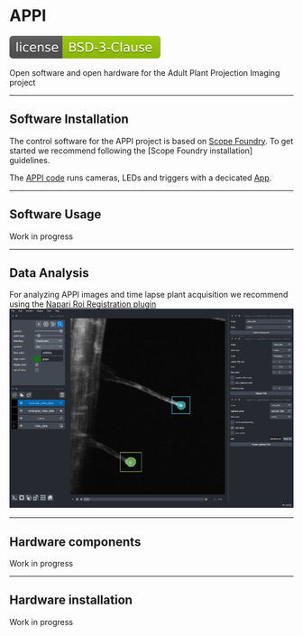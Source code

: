 # APPI
[![License](https://github.com/micropolimi/APPI/raw/main/images/licence_img.svg)](https://github.com/micropolimi/APPI/raw/main/LICENSE)

Open software and open hardware for the Adult Plant Projection Imaging project

----------------------------------

## Software Installation
The control software for the APPI project is based on [Scope Foundry]. 
To get started we recommend following the [Scope Foundry installation] guidelines.

The [APPI code] runs cameras, LEDs and triggers with a decicated [App].  

----------------------------------
## Software Usage

Work in progress

----------------------------------
## Data Analysis

For analyzing APPI images and time lapse plant acquisition we recommend using the [Napari Roi Registration plugin] 
![napari](https://github.com/micropolimi/APPI/raw/main/images/napari.png)


----------------------------------
## Hardware components

Work in progress


----------------------------------
## Hardware installation

Work in progress


[Scope Foundry]: https://scopefoundry.org/
[Scope Foundry_installation]: https://scopefoundry.org/docs/1_getting-started/
[file an issue]: https://github.com/andreabassi78/napari-sim-processor/issues
[Appi code]: https://github.com/micropolimi/APPI/raw/main/src
[App]: https://github.com/micropolimi/APPI/raw/main/src/plant_app.py
[Napari Roi Registration plugin]: https://www.napari-hub.org/plugins/napari-roi-registration